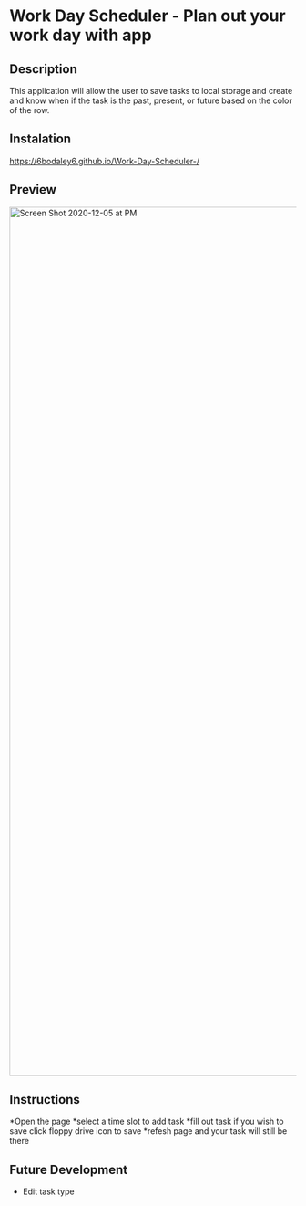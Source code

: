 # Work Day Scheduler - Plan out your work day with app

## Description

This application will allow the user to save tasks to local storage and create and know when if the task is the past, present, or future based on the color of the row.

## Instalation

https://6bodaley6.github.io/Work-Day-Scheduler-/

## Preview

<img width="1523" alt="Screen Shot 2020-12-05 at PM" src="https://user-images.githubusercontent.com/70559889/101266189-d86a2380-3709-11eb-8b1f-13ab72fc6eaf.png)">

## Instructions

*Open the page
*select a time slot to add task
*fill out task if you wish to save click floppy drive icon to save
*refesh page and your task will still be there

## Future Development

- Edit task type
